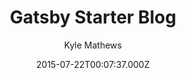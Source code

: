 ---
title: Gatsby Starter Blog
github: https://github.com/gatsbyjs/gatsby-starter-blog
demo: https://gatsby-starter-blog-demo.netlify.app/
author: Kyle Mathews
ssg:
  - Gatsby
cms:
  - Markdown
date: 2015-07-22T00:07:37.000Z
description: Gatsby starter for creating a blog
draft: true
publish_date: '2015-07-22T00:07:37Z'
update_date: '2022-09-02T14:31:25Z'
github_star: 3332
github_fork: 2488
---